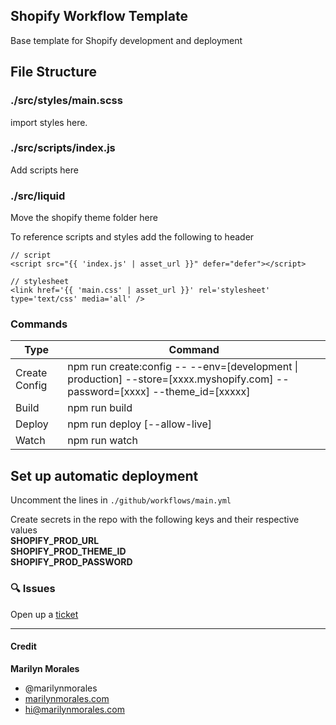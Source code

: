 ## Shopify Workflow Template
Base template for Shopify development and deployment

## File Structure
### ./src/styles/main.scss
import styles here.

### ./src/scripts/index.js
Add scripts here

### ./src/liquid
Move the shopify theme folder here

To reference scripts and styles add the following to header

```liquid
// script
<script src="{{ 'index.js' | asset_url }}" defer="defer"></script>

// stylesheet
<link href='{{ 'main.css' | asset_url }}' rel='stylesheet' type='text/css' media='all' />

````


### Commands
| Type | Command |
| --- | --- |
| Create Config | npm run create:config -- --env=[development \| production] --store=[xxxx.myshopify.com] --password=[xxxx] --theme_id=[xxxxx] |
| Build | npm run build |
| Deploy | npm run deploy [--allow-live] |
| Watch | npm run watch |


## Set up automatic deployment
Uncomment the lines in `./github/workflows/main.yml`

Create secrets in the repo with the following keys and their respective values\
**SHOPIFY_PROD_URL**\
**SHOPIFY_PROD_THEME_ID**\
**SHOPIFY_PROD_PASSWORD**

### :mag: Issues
Open up a [ticket](https://github.com/marilynmorales/shopify_workflow/issues/new)

* * *

#### Credit 
**Marilyn Morales**
* @marilynmorales 
* [marilynmorales.com](https://marilynmorales.com)
* [hi@marilynmorales.com](hi@marilynmorales.com)
